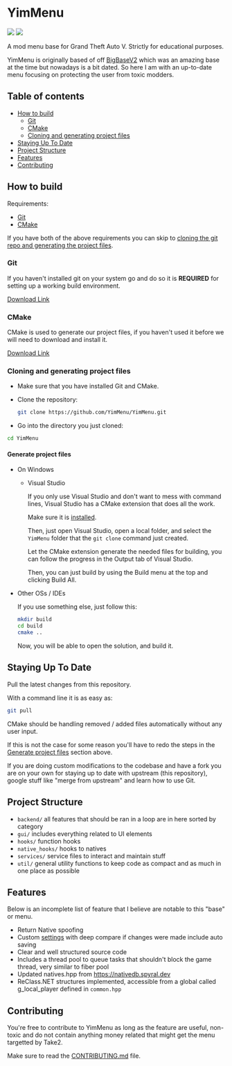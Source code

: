 # YimMenu

![](https://img.shields.io/badge/dynamic/json?color=ffab00&label=Online%20Version&query=%24.game.online&url=https%3A%2F%2Fraw.githubusercontent.com%2FYimMenu%2FYimMenu%2Fmaster%2Fmetadata.json&style=flat-square&labelColor=000000) ![](https://img.shields.io/badge/dynamic/json?color=ffab00&label=Game%20Build&query=%24.game.build&url=https%3A%2F%2Fraw.githubusercontent.com%2FYimMenu%2FYimMenu%2Fmaster%2Fmetadata.json&style=flat-square&labelColor=000000)

A mod menu base for Grand Theft Auto V.
Strictly for educational purposes.

YimMenu is originally based of off [BigBaseV2](https://github.com/Pocakking/BigBaseV2) which was an amazing base at the time but nowadays is a bit dated.
So here I am with an up-to-date menu focusing on protecting the user from toxic modders.

## Table of contents

 * [How to build](#how-to-build)
    * [Git](#git)
    * [CMake](#CMake)
    * [Cloning and generating project files](#cloning-and-generating-project-files)
 * [Staying Up To Date](#staying-up-to-date)
 * [Project Structure](#project-structure)
 * [Features](#features)
 * [Contributing](#contributing)

## How to build

Requirements:

 * [Git](#Git)
 * [CMake](#CMake)

If you have both of the above requirements you can skip to [cloning the git repo and generating the project files](#cloning-and-generating-project-files).

### Git

If you haven't installed git on your system go and do so it is **REQUIRED** for setting up a working build environment.

[Download Link](https://git-scm.com/download/win)

### CMake

CMake is used to generate our project files, if you haven't used it before we will need to download and install it.

[Download Link](https://cmake.org/download/)

### Cloning and generating project files

- Make sure that you have installed Git and CMake.

- Clone the repository:
  ```bash
  git clone https://github.com/YimMenu/YimMenu.git
  ```

-  Go into the directory you just cloned:
  ```bash
  cd YimMenu
  ```

#### Generate project files

- On Windows

  - Visual Studio

    If you only use Visual Studio and don't want to mess with command lines, Visual Studio has a CMake extension that does all the work.

    Make sure it is [installed](https://learn.microsoft.com/en-us/cpp/build/cmake-projects-in-visual-studio?view=msvc-170#installation).

    Then, just open Visual Studio, open a local folder, and select the `YimMenu` folder that the `git clone` command just created.

    Let the CMake extension generate the needed files for building, you can follow the progress in the Output tab of Visual Studio.

    Then, you can just build by using the Build menu at the top and clicking Build All.

- Other OSs / IDEs

  If you use something else, just follow this:

  ```bash
  mkdir build
  cd build
  cmake ..
  ```

  Now, you will be able to open the solution, and build it.


## Staying Up To Date

Pull the latest changes from this repository.

With a command line it is as easy as:

```bash
git pull
```

CMake should be handling removed / added files automatically without any user input.

If this is not the case for some reason you'll have to redo the steps in the [Generate project files](#Generate-project-files) section above.

If you are doing custom modifications to the codebase and have a fork you are on your own for staying up to date with upstream (this repository), google stuff like "merge from upstream" and learn how to use Git.

## Project Structure

- `backend/` all features that should be ran in a loop are in here sorted by category
- `gui/` includes everything related to UI elements
- `hooks/` function hooks
- `native_hooks/` hooks to natives
- `services/` service files to interact and maintain stuff
- `util/` general utility functions to keep code as compact and as much in one place as possible

## Features

Below is an incomplete list of feature that I believe are notable to this "base" or menu.

 - Return Native spoofing
 - Custom [settings](BigBaseV2/src/core/globals.hpp) with deep compare if changes were made include auto saving
 - Clear and well structured source code
 - Includes a thread pool to queue tasks that shouldn't block the game thread, very similar to fiber pool
 - Updated natives.hpp from https://nativedb.spyral.dev
 - ReClass.NET structures implemented, accessible from a global called g_local_player defined in `common.hpp`

## Contributing

You're free to contribute to YimMenu as long as the feature are useful, non-toxic and do not contain anything money related that might get the menu targetted by Take2.

Make sure to read the [CONTRIBUTING.md](CONTRIBUTING.md) file.
